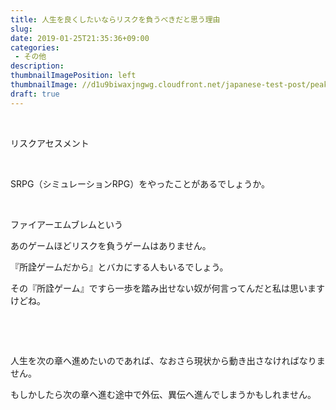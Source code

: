 ```yaml
---
title: 人生を良くしたいならリスクを負うべきだと思う理由
slug: 
date: 2019-01-25T21:35:36+09:00
categories: 
 - その他
description: 
thumbnailImagePosition: left
thumbnailImage: //d1u9biwaxjngwg.cloudfront.net/japanese-test-post/peak-140.jpg
draft: true
---
```


<!--more-->

&nbsp;

リスクアセスメント

&nbsp;

SRPG（シミュレーションRPG）をやったことがあるでしょうか。

&nbsp;

ファイアーエムブレムという

あのゲームほどリスクを負うゲームはありません。

『所詮ゲームだから』とバカにする人もいるでしょう。

その『所詮ゲーム』ですら一歩を踏み出せない奴が何言ってんだと私は思いますけどね。

&nbsp;

&nbsp;

人生を次の章へ進めたいのであれば、なおさら現状から動き出さなければなりません。

もしかしたら次の章へ進む途中で外伝、異伝へ進んでしまうかもしれません。

&nbsp;
